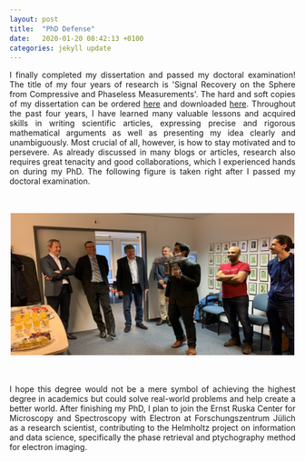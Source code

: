 ```yaml
---
layout: post
title:  "PhD Defense"
date:   2020-01-20 08:42:13 +0100 
categories: jekyll update
---
```

<div style="text-align: justify">

I finally completed my dissertation and passed my doctoral examination! The title of my four years of research is 'Signal Recovery on the Sphere from Compressive and Phaseless Measurements'. The hard and soft copies of my dissertation can be ordered <a href="https://www.apprimus-verlag.de/signal-recovery-on-the-sphere-from-compressive-and-phaseless-measurements.html">here</a> and downloaded <a href="http://publications.rwth-aachen.de/record/785206">here</a>. Throughout the past four years, I have learned many valuable lessons and acquired skills in writing scientific articles, expressing precise and rigorous mathematical arguments as well as presenting my idea clearly and unambiguously. Most crucial of all, however, is how to stay motivated and to persevere. As already discussed in many blogs or articles, research also requires great tenacity and good collaborations, which I experienced hands on during my PhD. The following figure is taken right after I passed my doctoral examination.

<br> 
<br> 
<center><img src="/assets/img/phd_private.jpg" title='tes' aligned="center" width="500" height="250" ></center>
<br> 
<br> 

I hope this degree would not be a mere symbol of achieving the highest degree in academics but could solve real-world problems and help create a better world. After finishing my PhD, I plan to join the Ernst Ruska Center for Microscopy and Spectroscopy with Electron at Forschungszentrum Jülich as a research scientist, contributing to the Helmholtz project on information and data science, specifically the phase retrieval and ptychography method for electron imaging.
</div>